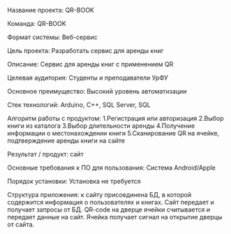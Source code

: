 Название проекта: QR-BOOK

Команда: QR-BOOK

Формат системы: Веб-сервис

Цель проекта: Разработать сервис для аренды книг

Описание: Сервис для аренды книг с применением QR

Целевая аудитория: Студенты и преподаватели УрФУ

Основное преимущество: Высокий уровень автоматизации

Стек технологий: Arduino, C++, SQL Server, SQL  

Алгоритм работы с продуктом: 1.Регистрация или авторизация 2.Выбор книги из каталога 3.Выбор длительности аренды 4.Получение информации о местонахождении книги 5.Сканирование QR на ячейке, подтверждение аренды книги на сайте

Результат / продукт: сайт

Основные требования к ПО для пользования: Система Android/Apple

Порядок установки: Установка не требуется

Структура приложения: к сайту присоединена БД, в которой содержится информация о пользователях и книгах. Сайт передает и получает запросы от БД. QR-code на дверце ячейки считывается и передает данные на сайт. Ячейка получает сигнал на открытие дверцы от сайта. 
